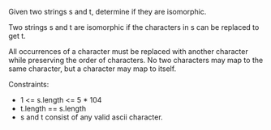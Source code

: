 Given two strings s and t, determine if they are isomorphic.

Two strings s and t are isomorphic if the characters in s can be replaced to get t.

All occurrences of a character must be replaced with another character while preserving the order of characters. No two characters may map to the same character, but a character may map to itself.

Constraints:

- 1 <= s.length <= 5 * 104
- t.length == s.length
- s and t consist of any valid ascii character.
